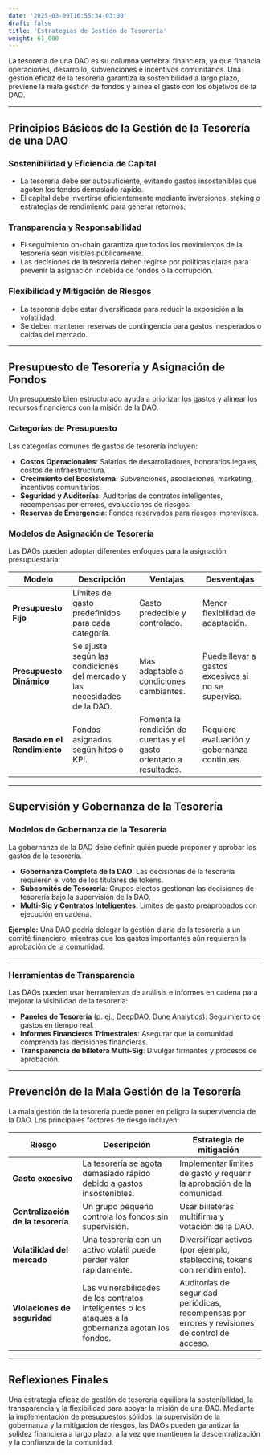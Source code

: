 ```yaml
---
date: '2025-03-09T16:55:34-03:00'
draft: false
title: 'Estrategias de Gestión de Tesorería'
weight: 61_000
---
```


La tesorería de una DAO es su columna vertebral financiera, ya que financia operaciones, desarrollo, subvenciones e incentivos comunitarios. Una gestión eficaz de la tesorería garantiza la sostenibilidad a largo plazo, previene la mala gestión de fondos y alinea el gasto con los objetivos de la DAO.

---

## **Principios Básicos de la Gestión de la Tesorería de una DAO**

### **Sostenibilidad y Eficiencia de Capital**
- La tesorería debe ser autosuficiente, evitando gastos insostenibles que agoten los fondos demasiado rápido.
- El capital debe invertirse eficientemente mediante inversiones, staking o estrategias de rendimiento para generar retornos.

### **Transparencia y Responsabilidad**
- El seguimiento on-chain garantiza que todos los movimientos de la tesorería sean visibles públicamente.
- Las decisiones de la tesorería deben regirse por políticas claras para prevenir la asignación indebida de fondos o la corrupción.

### **Flexibilidad y Mitigación de Riesgos**
- La tesorería debe estar diversificada para reducir la exposición a la volatilidad. 
- Se deben mantener reservas de contingencia para gastos inesperados o caídas del mercado.

---

## **Presupuesto de Tesorería y Asignación de Fondos**

Un presupuesto bien estructurado ayuda a priorizar los gastos y alinear los recursos financieros con la misión de la DAO.

### **Categorías de Presupuesto**
Las categorías comunes de gastos de tesorería incluyen:
- **Costos Operacionales**: Salarios de desarrolladores, honorarios legales, costos de infraestructura.
- **Crecimiento del Ecosistema**: Subvenciones, asociaciones, marketing, incentivos comunitarios.
- **Seguridad y Auditorías**: Auditorías de contratos inteligentes, recompensas por errores, evaluaciones de riesgos.
- **Reservas de Emergencia**: Fondos reservados para riesgos imprevistos.

### **Modelos de Asignación de Tesorería**
Las DAOs pueden adoptar diferentes enfoques para la asignación presupuestaria:

| **Modelo** | **Descripción** | **Ventajas** | **Desventajas** |
|----------|---------------|---------|---------|
| **Presupuesto Fijo** | Límites de gasto predefinidos para cada categoría. | Gasto predecible y controlado. | Menor flexibilidad de adaptación. |
| **Presupuesto Dinámico** | Se ajusta según las condiciones del mercado y las necesidades de la DAO. | Más adaptable a condiciones cambiantes. | Puede llevar a gastos excesivos si no se supervisa. |
| **Basado en el Rendimiento** | Fondos asignados según hitos o KPI. | Fomenta la rendición de cuentas y el gasto orientado a resultados. | Requiere evaluación y gobernanza continuas. |

---

## **Supervisión y Gobernanza de la Tesorería**

### **Modelos de Gobernanza de la Tesorería**
La gobernanza de la DAO debe definir quién puede proponer y aprobar los gastos de la tesorería.

- **Gobernanza Completa de la DAO**: Las decisiones de la tesorería requieren el voto de los titulares de tokens. 
- **Subcomités de Tesorería**: Grupos electos gestionan las decisiones de tesorería bajo la supervisión de la DAO.
- **Multi-Sig y Contratos Inteligentes**: Límites de gasto preaprobados con ejecución en cadena.

**Ejemplo:** Una DAO podría delegar la gestión diaria de la tesorería a un comité financiero, mientras que los gastos importantes aún requieren la aprobación de la comunidad.

---

### **Herramientas de Transparencia**
Las DAOs pueden usar herramientas de análisis e informes en cadena para mejorar la visibilidad de la tesorería:

- **Paneles de Tesorería** (p. ej., DeepDAO, Dune Analytics): Seguimiento de gastos en tiempo real.
- **Informes Financieros Trimestrales**: Asegurar que la comunidad comprenda las decisiones financieras.
- **Transparencia de billetera Multi-Sig**: Divulgar firmantes y procesos de aprobación.

---

## **Prevención de la Mala Gestión de la Tesorería**

La mala gestión de la tesorería puede poner en peligro la supervivencia de la DAO. Los principales factores de riesgo incluyen:

| **Riesgo** | **Descripción** | **Estrategia de mitigación** |
|----------|----------------|----------------------------|
| **Gasto excesivo** | La tesorería se agota demasiado rápido debido a gastos insostenibles. | Implementar límites de gasto y requerir la aprobación de la comunidad. |
| **Centralización de la tesorería** | Un grupo pequeño controla los fondos sin supervisión. | Usar billeteras multifirma y votación de la DAO. |
| **Volatilidad del mercado** | Una tesorería con un activo volátil puede perder valor rápidamente. | Diversificar activos (por ejemplo, stablecoins, tokens con rendimiento). |
| **Violaciones de seguridad** | Las vulnerabilidades de los contratos inteligentes o los ataques a la gobernanza agotan los fondos. | Auditorías de seguridad periódicas, recompensas por errores y revisiones de control de acceso. |

---

## **Reflexiones Finales**

Una estrategia eficaz de gestión de tesorería equilibra la sostenibilidad, la transparencia y la flexibilidad para apoyar la misión de una DAO. Mediante la implementación de presupuestos sólidos, la supervisión de la gobernanza y la mitigación de riesgos, las DAOs pueden garantizar la solidez financiera a largo plazo, a la vez que mantienen la descentralización y la confianza de la comunidad.